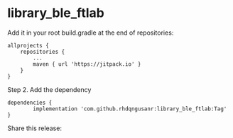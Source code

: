 # library_ble_ftlab

Add it in your root build.gradle at the end of repositories:

	allprojects {
		repositories {
			...
			maven { url 'https://jitpack.io' }
		}
	}
Step 2. Add the dependency

	dependencies {
	        implementation 'com.github.rhdqngusanr:library_ble_ftlab:Tag'
	}
Share this release:
